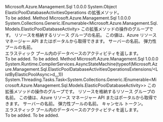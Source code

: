 <Type Name="ElasticPoolDatabaseActivitiesOperationsExtensions" FullName="Microsoft.Azure.Management.Sql.ElasticPoolDatabaseActivitiesOperationsExtensions">
  <TypeSignature Language="C#" Value="public static class ElasticPoolDatabaseActivitiesOperationsExtensions" />
  <TypeSignature Language="ILAsm" Value=".class public auto ansi abstract sealed beforefieldinit ElasticPoolDatabaseActivitiesOperationsExtensions extends System.Object" />
  <TypeSignature Language="DocId" Value="T:Microsoft.Azure.Management.Sql.ElasticPoolDatabaseActivitiesOperationsExtensions" />
  <TypeSignature Language="VB.NET" Value="Public Module ElasticPoolDatabaseActivitiesOperationsExtensions" />
  <TypeSignature Language="F#" Value="type ElasticPoolDatabaseActivitiesOperationsExtensions = class" />
  <AssemblyInfo>
    <AssemblyName>Microsoft.Azure.Management.Sql</AssemblyName>
    <AssemblyVersion>1.0.0.0</AssemblyVersion>
  </AssemblyInfo>
  <Base>
    <BaseTypeName>System.Object</BaseTypeName>
  </Base>
  <Interfaces />
  <Docs>
    <summary>
            ElasticPoolDatabaseActivitiesOperations の拡張メソッド。
            </summary>
    <remarks>To be added.</remarks>
  </Docs>
  <Members>
    <Member MemberName="ListByElasticPool">
      <MemberSignature Language="C#" Value="public static System.Collections.Generic.IEnumerable&lt;Microsoft.Azure.Management.Sql.Models.ElasticPoolDatabaseActivity&gt; ListByElasticPool (this Microsoft.Azure.Management.Sql.IElasticPoolDatabaseActivitiesOperations operations, string resourceGroupName, string serverName, string elasticPoolName);" />
      <MemberSignature Language="ILAsm" Value=".method public static hidebysig class System.Collections.Generic.IEnumerable`1&lt;class Microsoft.Azure.Management.Sql.Models.ElasticPoolDatabaseActivity&gt; ListByElasticPool(class Microsoft.Azure.Management.Sql.IElasticPoolDatabaseActivitiesOperations operations, string resourceGroupName, string serverName, string elasticPoolName) cil managed" />
      <MemberSignature Language="DocId" Value="M:Microsoft.Azure.Management.Sql.ElasticPoolDatabaseActivitiesOperationsExtensions.ListByElasticPool(Microsoft.Azure.Management.Sql.IElasticPoolDatabaseActivitiesOperations,System.String,System.String,System.String)" />
      <MemberSignature Language="VB.NET" Value="&lt;Extension()&gt;&#xA;Public Function ListByElasticPool (operations As IElasticPoolDatabaseActivitiesOperations, resourceGroupName As String, serverName As String, elasticPoolName As String) As IEnumerable(Of ElasticPoolDatabaseActivity)" />
      <MemberSignature Language="F#" Value="static member ListByElasticPool : Microsoft.Azure.Management.Sql.IElasticPoolDatabaseActivitiesOperations * string * string * string -&gt; seq&lt;Microsoft.Azure.Management.Sql.Models.ElasticPoolDatabaseActivity&gt;" Usage="Microsoft.Azure.Management.Sql.ElasticPoolDatabaseActivitiesOperationsExtensions.ListByElasticPool (operations, resourceGroupName, serverName, elasticPoolName)" />
      <MemberType>Method</MemberType>
      <AssemblyInfo>
        <AssemblyName>Microsoft.Azure.Management.Sql</AssemblyName>
        <AssemblyVersion>1.0.0.0</AssemblyVersion>
      </AssemblyInfo>
      <ReturnValue>
        <ReturnType>System.Collections.Generic.IEnumerable&lt;Microsoft.Azure.Management.Sql.Models.ElasticPoolDatabaseActivity&gt;</ReturnType>
      </ReturnValue>
      <Parameters>
        <Parameter Name="operations" Type="Microsoft.Azure.Management.Sql.IElasticPoolDatabaseActivitiesOperations" RefType="this" />
        <Parameter Name="resourceGroupName" Type="System.String" />
        <Parameter Name="serverName" Type="System.String" />
        <Parameter Name="elasticPoolName" Type="System.String" />
      </Parameters>
      <Docs>
        <param name="operations">
            この拡張メソッドの操作のグループです。
            </param>
        <param name="resourceGroupName">
            リソースを格納するリソース グループの名前。 この値は、Azure リソース マネージャー API またはポータルから取得できます。
            </param>
        <param name="serverName">
            サーバーの名前。
            </param>
        <param name="elasticPoolName">
            弾力性プールの名前。
            </param>
        <summary>
            エラスティック プール内のデータベースのアクティビティを返します。
            </summary>
        <returns>To be added.</returns>
        <remarks>To be added.</remarks>
      </Docs>
    </Member>
    <Member MemberName="ListByElasticPoolAsync">
      <MemberSignature Language="C#" Value="public static System.Threading.Tasks.Task&lt;System.Collections.Generic.IEnumerable&lt;Microsoft.Azure.Management.Sql.Models.ElasticPoolDatabaseActivity&gt;&gt; ListByElasticPoolAsync (this Microsoft.Azure.Management.Sql.IElasticPoolDatabaseActivitiesOperations operations, string resourceGroupName, string serverName, string elasticPoolName, System.Threading.CancellationToken cancellationToken = null);" />
      <MemberSignature Language="ILAsm" Value=".method public static hidebysig class System.Threading.Tasks.Task`1&lt;class System.Collections.Generic.IEnumerable`1&lt;class Microsoft.Azure.Management.Sql.Models.ElasticPoolDatabaseActivity&gt;&gt; ListByElasticPoolAsync(class Microsoft.Azure.Management.Sql.IElasticPoolDatabaseActivitiesOperations operations, string resourceGroupName, string serverName, string elasticPoolName, valuetype System.Threading.CancellationToken cancellationToken) cil managed" />
      <MemberSignature Language="DocId" Value="M:Microsoft.Azure.Management.Sql.ElasticPoolDatabaseActivitiesOperationsExtensions.ListByElasticPoolAsync(Microsoft.Azure.Management.Sql.IElasticPoolDatabaseActivitiesOperations,System.String,System.String,System.String,System.Threading.CancellationToken)" />
      <MemberSignature Language="F#" Value="static member ListByElasticPoolAsync : Microsoft.Azure.Management.Sql.IElasticPoolDatabaseActivitiesOperations * string * string * string * System.Threading.CancellationToken -&gt; System.Threading.Tasks.Task&lt;seq&lt;Microsoft.Azure.Management.Sql.Models.ElasticPoolDatabaseActivity&gt;&gt;" Usage="Microsoft.Azure.Management.Sql.ElasticPoolDatabaseActivitiesOperationsExtensions.ListByElasticPoolAsync (operations, resourceGroupName, serverName, elasticPoolName, cancellationToken)" />
      <MemberType>Method</MemberType>
      <AssemblyInfo>
        <AssemblyName>Microsoft.Azure.Management.Sql</AssemblyName>
        <AssemblyVersion>1.0.0.0</AssemblyVersion>
      </AssemblyInfo>
      <Attributes>
        <Attribute>
          <AttributeName>System.Runtime.CompilerServices.AsyncStateMachine(typeof(Microsoft.Azure.Management.Sql.ElasticPoolDatabaseActivitiesOperationsExtensions/&lt;ListByElasticPoolAsync&gt;d__1))</AttributeName>
        </Attribute>
      </Attributes>
      <ReturnValue>
        <ReturnType>System.Threading.Tasks.Task&lt;System.Collections.Generic.IEnumerable&lt;Microsoft.Azure.Management.Sql.Models.ElasticPoolDatabaseActivity&gt;&gt;</ReturnType>
      </ReturnValue>
      <Parameters>
        <Parameter Name="operations" Type="Microsoft.Azure.Management.Sql.IElasticPoolDatabaseActivitiesOperations" RefType="this" />
        <Parameter Name="resourceGroupName" Type="System.String" />
        <Parameter Name="serverName" Type="System.String" />
        <Parameter Name="elasticPoolName" Type="System.String" />
        <Parameter Name="cancellationToken" Type="System.Threading.CancellationToken" />
      </Parameters>
      <Docs>
        <param name="operations">
            この拡張メソッドの操作のグループです。
            </param>
        <param name="resourceGroupName">
            リソースを格納するリソース グループの名前。 この値は、Azure リソース マネージャー API またはポータルから取得できます。
            </param>
        <param name="serverName">
            サーバーの名前。
            </param>
        <param name="elasticPoolName">
            弾力性プールの名前。
            </param>
        <param name="cancellationToken">
            キャンセル トークン。
            </param>
        <summary>
            エラスティック プール内のデータベースのアクティビティを返します。
            </summary>
        <returns>To be added.</returns>
        <remarks>To be added.</remarks>
      </Docs>
    </Member>
  </Members>
</Type>